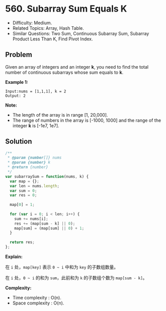 # 560. Subarray Sum Equals K

- Difficulty: Medium.
- Related Topics: Array, Hash Table.
- Similar Questions: Two Sum, Continuous Subarray Sum, Subarray Product Less Than K, Find Pivot Index.

## Problem

Given an array of integers and an integer **k**, you need to find the total number of continuous subarrays whose sum equals to **k**.

**Example 1:**
```
Input:nums = [1,1,1], k = 2
Output: 2
```

**Note:**

- The length of the array is in range [1, 20,000].
- The range of numbers in the array is [-1000, 1000] and the range of the integer **k** is [-1e7, 1e7].

## Solution

```javascript
/**
 * @param {number[]} nums
 * @param {number} k
 * @return {number}
 */
var subarraySum = function(nums, k) {
  var map = {};
  var len = nums.length;
  var sum = 0;
  var res = 0;
  
  map[0] = 1;
  
  for (var i = 0; i < len; i++) {
    sum += nums[i];
    res += (map[sum - k] || 0);
    map[sum] = (map[sum] || 0) + 1;
  }
  
  return res;
};
```

**Explain:**

在 `i` 处，`map[key]` 表示 `0 ~ i` 中和为 `key` 的子数组数量。

在 `i` 处，`0 ~ i` 的和为 `sum`，此前和为 `k` 的子数组个数为 `map[sum - k]`。

**Complexity:**

* Time complexity : O(n).
* Space complexity : O(n).
